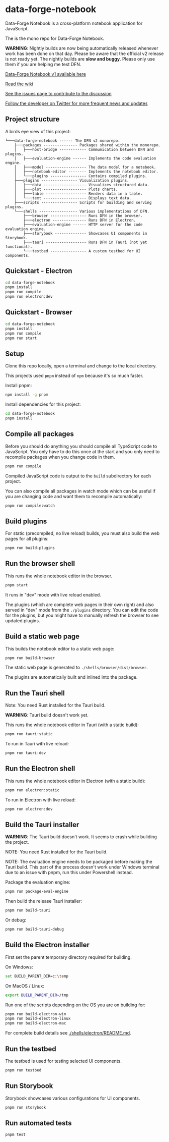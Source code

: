 # data-forge-notebook

Data-Forge Notebook is a cross-platform notebook application for JavaScript.

The is the mono repo for Data-Forge Notebook.

**WARNING**: Nightly builds are now being automatically released whenever work has been done on that day. Please be aware that the official v2 release is not ready yet. The nightly builds are **slow and buggy**. Please only use them if you are helping me test DFN.

[Data-Forge Notebook v1 available here](https://www.data-forge-notebook.com/)

[Read the wiki](https://github.com/data-forge-notebook/data-forge-notebook/wiki)

[See the issues page to contribute to the discussion](https://github.com/data-forge-notebook/data-forge-notebook/issues)

[Follow the developer on Twitter for more frequent news and updates](https://twitter.com/codecapers)

## Project structure

A birds eye view of this project:

```
└───data-forge-notebook ------ The DFN v2 monorepo.
    ├───packages --------------- Packages shared within the monorepo.
    │   ├───host-bridge ------------ Communication between DFN and plugins.
    │   ├───evaluation-engine ------ Implements the code evaluation engine.
    │   ├───model ------------------ The data model for a notebook.
    │   ├───notebook-editor -------- Implements the notebook editor.
    │   └───plugins ---------------- Contains compiled plugins.
    ├───plugins ---------------- Visualization plugins.
    │   ├───data ------------------- Visualizes structured data.
    │   ├───plot ------------------- Plots charts.
    │   ├───table ------------------ Renders data in a table.
    │   └───text ------------------- Displays text data.
    ├───scripts ---------------- Scripts for building and serving plugins.
    └───shells ----------------- Various implementations of DFN.
        ├───browser ---------------- Runs DFN in the browser.
        ├───electron --------------- Runs DFN in Electron.
        ├───evaluation-engine ------ HTTP server for the code evaluation engine.
        ├───storybook -------------- Showcases UI components in Storybook.
        ├───tauri ------------------ Runs DFN in Tauri (not yet functional).
        └───testbed ---------------- A custom testbed for UI components.
```
## Quickstart - Electron

```bash
cd data-forge-notebook
pnpm install
pnpm run compile
pnpm run electron:dev
```

## Quickstart - Browser

```bash
cd data-forge-notebook
pnpm install
pnpm run compile
pnpm run start
```

## Setup 

Clone this repo locally, open a terminal and change to the local directory.

This projects used `pnpm` instead of `npm` because it's so much faster.

Install pnpm:

```bash
npm install -g pnpm
```

Install dependencies for this project:

```bash
cd data-forge-notebook
pnpm install
```

## Compile all packages

Before you should do anything you should compile all TypeScript code to JavaScript. You only have to do this once at the start and you only need to recompile packages when you change code in them.

```bash
pnpm run compile
```
Compiled JavaScript code is output to the `build` subdirectory for each project.

You can also compile all packages in watch mode which can be useful if you are changing code and want them to recompile automatically:

```bash
pnpm run compile:watch
```

## Build plugins

For static (precompiled, no live reload) builds, you must also build the web pages for all plugins:

```bash
pnpm run build-plugins
```
## Run the browser shell

This runs the whole notebook editor in the browser.

```bash
pnpm start
```

It runs in "dev" mode with live reload enabled.

The plugins (which are complete web pages in their own right) and also served in "dev" mode from the `./plugins` directory. You can edit the code for the plugins, but you might have to manually refresh the browser to see updated plugins.

## Build a static web page

This builds the notebook editor to a static web page:

```bash
pnpm run build-browser
```

The static web page is generated to `./shells/browser/dist/browser`.

The plugins are automatically built and inlined into the package.

## Run the Tauri shell

Note: You need Rust installed for the Tauri build.

**WARNING**: Tauri build doesn't work yet.

This runs the whole notebook editor in Tauri (with a static build):

```bash
pnpm run tauri:static
```

To run in Tauri with live reload:

```bash
pnpm run tauri:dev
```

## Run the Electron shell

This runs the whole notebook editor in Electron (with a static build):

```bash
pnpm run electron:static
```

To run in Electron with live reload:

```bash
pnpm run electron:dev
```

## Build the Tauri installer

**WARNING**: The Tauri build doesn't work. It seems to crash while buliding the project.

NOTE: You need Rust installed for the Tauri build.

NOTE: The evaluation engine needs to be packaged before making the Tauri build. This part of the process doesn't work under Windows terminal due to an issue with pnpm, run this under Powershell instead.

Package the evaluation engine:

```bash
pnpm run package-eval-engine
```

Then build the release Tauri installer:

```bash
pnpm run build-tauri
```

Or debug:

```bash
pnpm run build-tauri-debug
```

## Build the Electron installer

First set the parent temporary directory required for building. 

On Windows:

```bash
set BUILD_PARENT_DIR=c:\temp
```

On MacOS / Linux:

```bash
export BUILD_PARENT_DIR=/tmp
```

Run one of the scripts depending on the OS you are on building for:

```bash
pnpm run build-electron-win
pnpm run build-electron-linux
pnpm run build-electron-mac
```

For complete build details see [./shells/electron/README.md](./shells/electron/README.md).

## Run the testbed

The testbed is used for testing selected UI components.

```bash
pnpm run testbed
```

## Run Storybook

Storybook showcases various configurations for UI components.

```bash
pnpm run storybook
```

## Run automated tests

```bash
pnpm test
```